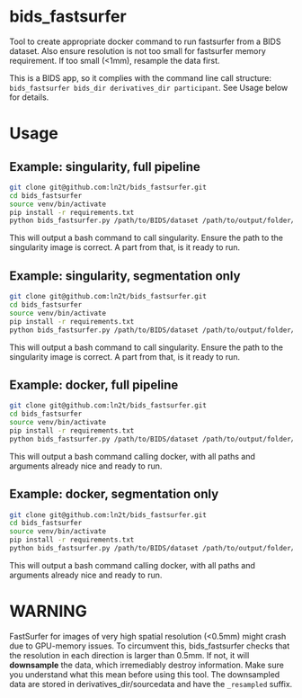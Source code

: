 # bids_fastsurfer

Tool to create appropriate docker command to run fastsurfer from a BIDS dataset.
Also ensure resolution is not too small for fastsurfer memory requirement. If too small (<1mm), resample the data first.

This is a BIDS app, so it complies with the command line call structure: `bids_fastsurfer bids_dir derivatives_dir participant`. See Usage below for details.

# Usage

## Example: singularity, full pipeline

```bash
git clone git@github.com:ln2t/bids_fastsurfer.git
cd bids_fastsurfer
source venv/bin/activate
pip install -r requirements.txt
python bids_fastsurfer.py /path/to/BIDS/dataset /path/to/output/folder/bids_fastsurfer participant --participant_label 42 --singularity
```
This will output a bash command to call singularity.
Ensure the path to the singularity image is correct. A part from that, is it ready to run.

## Example: singularity, segmentation only

```bash
git clone git@github.com:ln2t/bids_fastsurfer.git
cd bids_fastsurfer
source venv/bin/activate
pip install -r requirements.txt
python bids_fastsurfer.py /path/to/BIDS/dataset /path/to/output/folder/bids_fastsurfer participant --participant_label 42 --singularity --seg_only
```
This will output a bash command to call singularity.
Ensure the path to the singularity image is correct. A part from that, is it ready to run.
## Example: docker, full pipeline

```bash
git clone git@github.com:ln2t/bids_fastsurfer.git
cd bids_fastsurfer
source venv/bin/activate
pip install -r requirements.txt
python bids_fastsurfer.py /path/to/BIDS/dataset /path/to/output/folder/bids_fastsurfer participant --participant_label 42 --docker
```
This will output a bash command calling docker, with all paths and arguments already nice and ready to run.

## Example: docker, segmentation only

```bash
git clone git@github.com:ln2t/bids_fastsurfer.git
cd bids_fastsurfer
source venv/bin/activate
pip install -r requirements.txt
python bids_fastsurfer.py /path/to/BIDS/dataset /path/to/output/folder/bids_fastsurfer participant --participant_label 42 --docker --seg_only
```
This will output a bash command calling docker, with all paths and arguments already nice and ready to run.



# WARNING

FastSurfer for images of very high spatial resolution (<0.5mm) might crash due to GPU-memory issues. To circumvent this, bids_fastsurfer checks that the resolution in each direction is larger than 0.5mm. If not, it will **downsample** the data, which irremediably destroy information. Make sure you understand what this mean before using this tool.
The downsampled data are stored in derivatives_dir/sourcedata and have the `_resampled` suffix.
